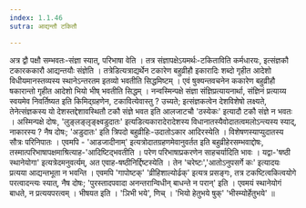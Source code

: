 ```yaml
---
index: 1.1.46
sutra: आद्यन्तौ टकितौ

---
```

 अत्र द्वौ पक्षौ सम्भवतः-संज्ञा स्यात्, परिभाषा वेति । तत्र संज्ञापक्षेऽयमर्थः-टकिताविति कर्मधारयः, इत्संज्ञकौ टकारककारौ आद्यन्तयौः संज्ञेति । तत्रेडित्यत्राद्यर्थेन टकारेण बहुव्रीहौ इकारादिः शब्दो गृहीत आदेशो विधीयमानस्तव्यस्य स्थानेऽन्तरतम इतव्यो भवतीति सिद्धमिष्टम् । एवं षुक्यन्तवचनेन ककारेण बहुव्रीहौ षकारान्तो गृहीत आदेशो भियो भीष् भवतीति सिद्धम् । नन्वस्मिन्पक्षे संज्ञा संज्ञिप्रत्यायनार्था, संज्ञिनं प्रत्याय्य स्वयमेव निवर्तिष्यत इति किमिद्ग्रहणेन, टकावित्येवास्तु ? उच्यते; इत्संज्ञकत्वेन देशविशेषो लक्ष्यते, तेनेत्संज्ञकस्य यो देशस्तद्देशावस्थितौ टकौ संज्ञे भवत इति आलजाटचौ 'ठस्येकः' इत्यादौ टकौ संज्ञे न भवतः । अस्मिन्पक्षे दोषः, 'लुङ्लङ्लृङ्क्ष्वडुदातः' इत्यडित्यकारादेरादेशस्य विधानातस्यैवोदातत्वमलोऽन्त्यस्य स्याद्, नाकारस्य ? नैष दोषः; 'अडुदातः' इति त्रिपदो बहुव्रीहिः-उदातोऽकार आदिरस्येति । विशेषणस्याप्युदातस्य सौत्रः परिनिपातः । एवमपि  - 'आडजादीनाम्' इत्यत्रोदातग्रहणमेवानुवर्तत इति बहुव्रीहेरसम्भवाद्दोषः, तस्मात्परिभाषापक्षमाश्रित्याह-'आदिष्टिद्भवतीति । परेण परिभाषाप्रकरणेन साहचर्यादिति भावः । यद्वा-'षष्ठी स्थानेयोगा' इत्यत्रेदमनुवर्त्यम्, अत एवाह-षष्ठीनिर्द्दिष्टस्येति । तेन 'चरेष्टः','आतोऽनुपसर्गे कः' इत्यादयः प्रत्यया आद्यन्तभूता न भवन्ति । एवमपि 'गापोष्टक्' 'व्रीहिशाल्योर्ढक्' इत्यत्र प्रसङ्गः, तत्र टकष्टित्वकित्वयोगे परत्वादन्त्यः स्यात्, नैष दोषः; 'पुरस्तादपवादा अनन्तरान्विधीन् बाधन्ते न परान्' इति । एवमयं स्थानेयोगं बाधते, न प्रत्ययपरत्वम् । भीषयत इति । 'ञिभी भये', णिच् । 'भियो हेतुभये षुक्' 'भीस्म्योर्हेतुभये' ॥